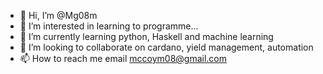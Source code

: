 - 👋 Hi, I’m @Mg08m
- 👀 I’m interested in  learning to programme...
- 🌱 I’m currently learning python, Haskell and machine learning
- 💞️ I’m looking to collaborate on cardano, yield management, automation
- 📫 How to reach me email mccoym08@gmail.com

<!---
Mg08m/Mg08m is a ✨ special ✨ repository because its `README.md` (this file) appears on your GitHub profile.
You can click the Preview link to take a look at your changes.
--->
